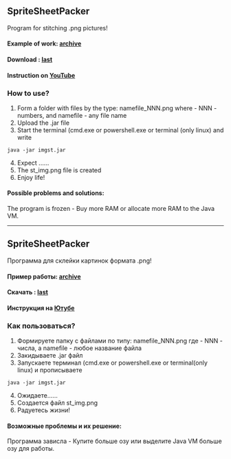 
## SpriteSheetPacker
Program for stitching .png pictures!

#### Example of work: [archive](https://github.com/Sepera-okeq/SpriteSheetPacker/releases/download/1.0.0/test.rar)
#### Download : [last](https://github.com/Sepera-okeq/SpriteSheetPacker/releases/download/1.0.0/ImgSt.jar)
#### Instruction on [YouTube](https://youtu.be/mWUtNO3d5pA)

### How to use?
1. Form a folder with files by the type: namefile_NNN.png
 where - NNN - numbers, and namefile - any file name
2. Upload the .jar file
3. Start the terminal (cmd.exe or powershell.exe or terminal (only linux) and write
```shell
java -jar imgst.jar
```

4. Expect ......
5. The st_img.png file is created
6. Enjoy life!


#### Possible problems and solutions:
The program is frozen - Buy more RAM or allocate more RAM to the Java VM.



___


## SpriteSheetPacker
Программа для склейки картинок формата .png!

#### Пример работы: [archive](https://github.com/Sepera-okeq/SpriteSheetPacker/releases/download/1.0.0/test.rar)
#### Скачать : [last](https://github.com/Sepera-okeq/SpriteSheetPacker/releases/download/1.0.0/ImgSt.jar)
#### Инструкция на [Ютубе](https://youtu.be/mWUtNO3d5pA)

### Как пользоваться?
1. Формируете папку с файлами по типу: namefile_NNN.png
 где - NNN - числа, а  namefile - любое название файла
2. Закидываете .jar файл
3. Запускаете терминал (cmd.exe or powershell.exe or terminal(only linux) и прописываете 
```shell
java -jar imgst.jar
```
4. Ожидаете......
5. Создается файл st_img.png
6. Радуетесь жизни!


#### Возможные проблемы и их решение:
Программа зависла - Купите больше озу или выделите Java VM больше озу для работы.
